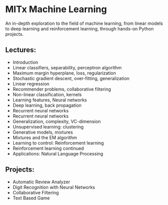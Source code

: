 # MITx Machine Learning
An in-depth exploration to the field of machine learning, from linear models to deep learning and reinforcement learning, through hands-on Python projects.

## Lectures:
* Introduction
* Linear classifiers, separability, perceptron algorithm
* Maximum margin hyperplane, loss, regularization
* Stochastic gradient descent, over-fitting, generalization
* Linear regression
* Recommender problems, collaborative filtering
* Non-linear classification, kernels
* Learning features, Neural networks
* Deep learning, back propagation
* Recurrent neural networks
* Recurrent neural networks
* Generalization, complexity, VC-dimension
* Unsupervised learning: clustering
* Generative models, mixtures
* Mixtures and the EM algorithm
* Learning to control: Reinforcement learning
* Reinforcement learning continued
* Applications: Natural Language Processing


## Projects:
* Automatic Review Analyzer
* Digit Recognition with Neural Networks
* Collaborative Filtering 
* Text Based Game
